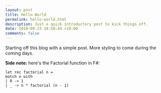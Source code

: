 ```yaml
--- 
layout: post
title: Hello World
permalink: hello-world.html
description: Just a quick introductory post to kick things off.
date: 2010-09-23 10:50:44 +10:00
comments: false
---
```

Starting off this blog with a simple post. More styling to come during the coming days.

**Side note:** here's the Factorial function in F#:

    let rec factorial n =
    match n with
    | 0 -> 1
    | _ -> n * factorial (n - 1)

